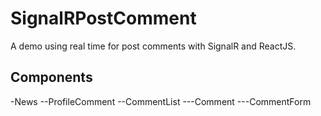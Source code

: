 # SignalRPostComment
A demo using real time for post comments with SignalR and ReactJS.

## Components
-News
--ProfileComment
--CommentList
---Comment
---CommentForm

